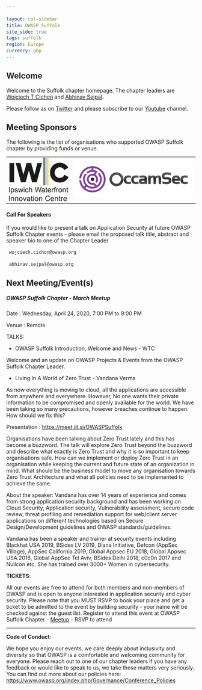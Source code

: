 ```yaml
---

layout: col-sidebar
title: OWASP Suffolk
site_side: true
tags: suffolk
region: Europe
currency: gbp
---
```


 

## Welcome

Welcome to the Suffolk chapter homepage. The chapter leaders are <a href="mailto:wojciech.cichon@owasp.org">Wojciech T Cichon</a>
 and <a href="mailto:abhinav.sejpal@owasp.org">Abhinav Sejpal</a>.
  
Please follow as on [Twitter](https://twitter.com/owaspsuffolk)  and please subscribe to our [Youtube](https://www.youtube.com/channel/UCGU_bGraZZZc37pQytdaH6w) channel.
 

 
## Meeting Sponsors

The following is the list of organisations who supported OWASP Suffolk chapter by providing funds or venue.

<table cellpadding="15" cellspacing="0">

<tr>

<td>
<img src="assets/images/400px-UOS-IWIC-logo-RGB.jpg" alt="IWIC"/>
</td>

<td>
<img src="assets/images/800px-OCCAMSEC_logo.jpg" alt="OCCAMSEC"/>
</td>

</tr>

</table>

#### Call For Speakers

If you would like to present a talk on Application Security at future OWASP Suffolk Chapter events - please email the proposed talk title, abstract and 
speaker bio to one of the Chapter Leader 

```
 wojciech.cichon@owasp.org
 
 abhinav.sejpal@owasp.org
```

## Next Meeting/Event(s)

##### OWASP Suffolk Chapter - March Meetup #####

Date : Wednesday, April 24, 2020, 7:00 PM to 9:00 PM

Venue : Remote

TALKS:

* OWASP Suffolk Introduction, Welcome and News - WTC

Welcome and an update on OWASP Projects & Events from the OWASP Suffolk Chapter Leader.


* Living In A World of Zero Trust - Vandana Verma


As now everything is moving to cloud, all the applications are accessible from anywhere and everywhere. However, No one wants their private information to be compromised and openly available for the world. We have been taking so many precautions, however breaches continue to happen. How should we fix this?


Presentation : https://meet.jit.si/OWASPSuffolk

Organisations have been talking about Zero Trust lately and this has become a buzzword. The talk will explore Zero Trust beyond the buzzword and describe what exactly is Zero Trust and why it is so important to keep organisations safe. How can we implement or deploy Zero Trust in an organisation while keeping the current and future state of an organization in mind. What should be the business model to move any organisation towards Zero Trust Architecture and what all policies need to be implemented to achieve the same.

About the speaker:
Vandana has over 14 years of experience and comes from strong application security background and has been working on Cloud Security, Application security, Vulnerability assessment, secure code review, threat profiling and remediation support for web/client server applications on different technologies based on Secure Design/Development guidelines and OWASP standards/guidelines.

Vandana has been a speaker and trainer at security events including Blackhat USA 2019, BSides LV 2019, Diana Initiative, Defcon (AppSec Village), AppSec California 2019, Global Appsec EU 2018, Global Appsec USA 2018, Global AppSec Tel Aviv, BSides Delhi 2018, c0c0n 2017 and Nullcon etc. She has trained over 3000+ Women in cybersecurity.

 **TICKETS**:
 
 All our events are free to attend for both members and non-members of OWASP
 and is open to anyone interested in application security and cyber
 security. Please note that you MUST RSVP to book your place and get a
 ticket to be admitted to the event by building security - your name will
 be checked against the guest list. Register to attend this event
 at OWASP Suffolk Chapter -
 [Meetup](https://www.meetup.com/OWASP-Suffolk-Chapter/) - RSVP to attend
 
 ----

**Code of Conduct**:


We hope you enjoy our events, we care deeply about inclusivity and diversity so that OWASP is a comfortable and welcoming community for everyone. Please reach out to one of our chapter leaders if you have any feedback or would like to speak to us, we take these matters very seriously. You can find out more about our policies here: <https://www.owasp.org/index.php/Governance/Conference_Policies>
